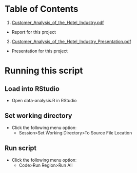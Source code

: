 # Table of Contents
1. [Customer_Analysis_of_the_Hotel_Industry.pdf]()
  - Report for this project
2. [Customer_Analysis_of_the_Hotel_Industry_Presentation.pdf]()
  - Presentation for this project

# Running this script
## Load into RStudio
- Open data-analysis.R in RStudio

## Set working directory
- Click the following menu option:
  - Session>Set Working Directory>To Source File Location

## Run script
- Click the following menu option:
  - Code>Run Region>Run All
